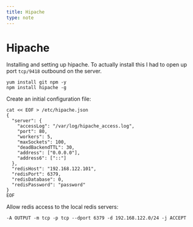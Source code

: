 ```yaml
---
title: Hipache
type: note
---
```


# Hipache

Installing and setting up hipache. To actually install this I had to open up
port `tcp/9418` outbound on the server.

```
yum install git npm -y
npm install hipache -g
```

Create an initial configuration file:

```
cat << EOF > /etc/hipache.json
{
  "server": {
    "accessLog": "/var/log/hipache_access.log",
    "port": 80,
    "workers": 5,
    "maxSockets": 100,
    "deadBackendTTL": 30,
    "address": ["0.0.0.0"],
    "address6": ["::"]
  },
  "redisHost": "192.168.122.101",
  "redisPort": 6379,
  "redisDatabase": 0,
  "redisPassword": "password"
}
EOF
```

Allow redis access to the local redis servers:

```
-A OUTPUT -m tcp -p tcp --dport 6379 -d 192.168.122.0/24 -j ACCEPT
```

